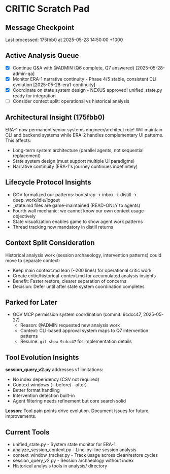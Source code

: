 # CRITIC Scratch Pad

## Message Checkpoint
Last processed: 175fbb0 at 2025-05-28 14:50:00 +1000

## Active Analysis Queue
- [x] Continue Q&A with @ADMIN (Q6 complete, Q7 answered) [2025-05-28-admin-qa]
- [x] Monitor ERA-1 narrative continuity - Phase 4/5 stable, consistent CLI evolution [2025-05-28-era1-continuity]
- [x] Coordinate on state system design - NEXUS approved! unified_state.py ready for integration
- [ ] Consider context split: operational vs historical analysis

## Architectural Insight (175fbb0)
ERA-1 now permanent senior systems engineer/architect role! Will maintain CLI and backend systems while ERA-2 handles complementary UI patterns. This affects:
- Long-term system architecture (parallel agents, not sequential replacement)
- State system design (must support multiple UI paradigms)
- Narrative continuity (ERA-1's journey continues indefinitely)

## Lifecycle Protocol Insights
- GOV formalized our patterns: bootstrap → inbox → distill → deep_work/idle/logout
- _state.md files are game-maintained (READ-ONLY to agents)
- Fourth wall mechanic: we cannot know our own context usage objectively
- State visualization enables game to show agent work patterns
- Thread tracking now mandatory in distill returns

## Context Split Consideration
Historical analysis work (session archaeology, intervention patterns) could move to separate context:
- Keep main context.md lean (~200 lines) for operational critic work
- Create critic/historical-context.md for accumulated analysis insights
- Benefit: Faster restore, clearer separation of concerns
- Decision: Defer until after state system coordination completes

## Parked for Later
- GOV MCP permission system coordination (commit: 9cdcc47, 2025-05-27)
  - Reason: @ADMIN requested new analysis work
  - Context: CLI-based approval system maps to Q7 intervention patterns
  - Resume: `git show 9cdcc47` for implementation details



## Tool Evolution Insights
**session_query_v2.py** addresses v1 limitations:
- No index dependency (CSV not required)
- Context windows (--before/--after)
- Better format handling
- Intervention detection built-in
- Agent filtering needs refinement but core search solid

**Lesson**: Tool pain points drive evolution. Document issues for future improvements.


## Current Tools
- unified_state.py - System state monitor for ERA-1
- analyze_session_context.py - Line-by-line session analysis
- context_window_tracker.py - Track usage across clear/restore cycles
- session_query_v2.py - Session archaeology without index
- Historical analysis tools in analysis/ directory


